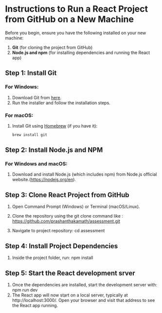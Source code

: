 # Instructions to Run a React Project from GitHub on a New Machine

Before you begin, ensure you have the following installed on your new machine:

1. **Git** (for cloning the project from GitHub)
2. **Node.js and npm** (for installing dependencies and running the React app)

## Step 1: Install Git

### For Windows:

1. Download Git from [here](https://git-scm.com/download/win).
2. Run the installer and follow the installation steps.

### For macOS:

1. Install Git using [Homebrew](https://brew.sh/) (if you have it):
   ```bash
   brew install git
   ```

## Step 2: Install Node.js and NPM

### For Windows and macOS:

1. Download and install Node.js (which includes npm) from Node.js official website.(https://nodejs.org/en).

## Step 3: Clone React Project from GitHub

1. Open Command Prompt (Windows) or Terminal (macOS/Linux).
2. Clone the repository using the git clone command like :
   https://github.com/prashanthakamath/assessment.git

3. Navigate to project repository:
   cd assessment

## Step 4: Install Project Dependencies

1. Inside the project folder, run:
   npm install

## Step 5: Start the React development srver

1. Once the dependencies are installed, start the development server with:
   npm run dev
2. The React app will now start on a local server, typically at http://localhost:3000/. Open your browser and visit that address to see the React app running.

